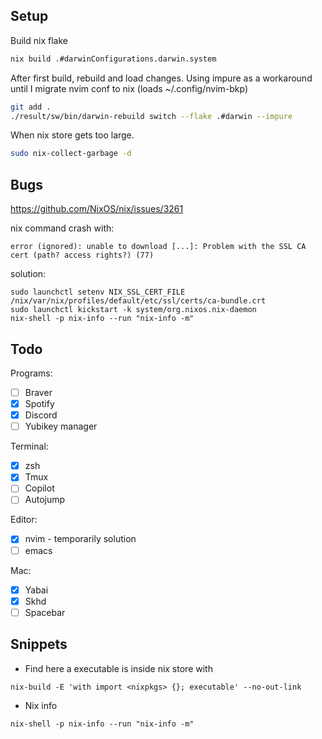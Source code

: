 ## Setup 

Build nix flake

```bash
nix build .#darwinConfigurations.darwin.system
```

After first build, rebuild and load changes.
Using impure as a workaround until I migrate nvim conf to nix (loads ~/.config/nvim-bkp)

```bash
git add .
./result/sw/bin/darwin-rebuild switch --flake .#darwin --impure
```

When nix store gets too large.

```bash
sudo nix-collect-garbage -d
```

## Bugs

https://github.com/NixOS/nix/issues/3261

nix command crash with:
  ```
  error (ignored): unable to download [...]: Problem with the SSL CA cert (path? access rights?) (77)
  ```

solution:
  ```
  sudo launchctl setenv NIX_SSL_CERT_FILE /nix/var/nix/profiles/default/etc/ssl/certs/ca-bundle.crt
  sudo launchctl kickstart -k system/org.nixos.nix-daemon
  nix-shell -p nix-info --run "nix-info -m"
  ```

## Todo

Programs:

- [ ] Braver
- [x] Spotify
- [x] Discord
- [ ] Yubikey manager

Terminal:

- [x] zsh
- [x] Tmux
- [ ] Copilot
- [ ] Autojump

Editor: 

- [x] nvim - temporarily solution
- [ ] emacs

Mac:

- [x] Yabai
- [x] Skhd
- [ ] Spacebar

## Snippets

- Find here a executable is inside nix store with
```
nix-build -E 'with import <nixpkgs> {}; executable' --no-out-link
```


- Nix info

```
nix-shell -p nix-info --run "nix-info -m"
```
